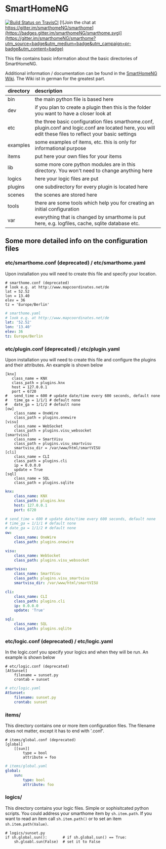 

# SmartHomeNG
[![Build Status on TravisCI](https://travis-ci.org/smarthomeNG/smarthome.svg?branch=develop)](https://travis-ci.org/smarthomeNG/smarthome)
[![Join the chat at https://gitter.im/smarthomeNG/smarthome](https://badges.gitter.im/smarthomeNG/smarthome.svg)](https://gitter.im/smarthomeNG/smarthome?utm_source=badge&utm_medium=badge&utm_campaign=pr-badge&utm_content=badge)

This file contains basic information about the basic directories of SmartHomeNG.

Additional information / documentation can be found in the [SmartHomeNG Wiki](https://github.com/smarthomeNG/smarthome/wiki). The Wiki ist in german for the greatest part.

| directory | description|
| ---     | :--- |
|bin 	  | the main python file is based here |
|dev 	  | if you plan to create a plugin then this is the folder you want to have a closer look at |
|etc 	  | the three basic configuration files smarthome.conf, plugin.conf and logic.conf are located here, you will edit these files to reflect your basic settings|
|examples |	some examples of items, etc. this is only for informational purpose |
|items 	  | put here your own files for your items |
|lib 	  | some more core python modules are in this directory. You won't need to change anything here
|logics   |	here your logic files are put
|plugins  | one subdirectory for every plugin is located here
|scenes   | the scenes are stored here
|tools    | there are some tools which help you for creating an initial configuration 
|var 	  | everything that is changed by smarthome is put here, e.g. logfiles, cache, sqlite database etc.

## Some more detailed info on the configuration files

### etc/smarthome.conf (deprecated) / etc/smarthome.yaml
Upon installation you will need to create this file and specify your location.

```
# smarthome.conf (deprecated)
# look e.g. at http://www.mapcoordinates.net/de
lat = 52.52
lon = 13.40
elev = 36
tz = 'Europe/Berlin'
```

```yaml
# smarthome.yaml
# look e.g. at http://www.mapcoordinates.net/de
lat: '52.52'
lon: '13.40'
elev: 36
tz: Europe/Berlin
```

### etc/plugin.conf (deprecated) / etc/plugin.yaml
Upon installation you will need to create this file and configure the plugins and their attributes. 
An example is shown below

```
[knx]
   class_name = KNX
   class_path = plugins.knx
   host = 127.0.0.1
   port = 6720
#   send_time = 600 # update date/time every 600 seconds, default none
#   time_ga = 1/1/1 # default none
#   date_ga = 1/1/2 # default none
[ow]
    class_name = OneWire
    class_path = plugins.onewire
[visu]
    class_name = WebSocket
    class_path = plugins.visu_websocket
[smartvisu]
    class_name = SmartVisu
    class_path = plugins.visu_smartvisu
    smartvisu_dir = /var/www/html/smartVISU
[cli]
    class_name = CLI
    class_path = plugins.cli
    ip = 0.0.0.0
    update = True
[sql]
    class_name = SQL
    class_path = plugins.sqlite
```

```yaml
knx:
    class_name: KNX
    class_path: plugins.knx
    host: 127.0.0.1
    port: 6720

# send_time = 600 # update date/time every 600 seconds, default none
# time_ga = 1/1/1 # default none
# date_ga = 1/1/2 # default none
ow:
    class_name: OneWire
    class_path: plugins.onewire

visu:
    class_name: WebSocket
    class_path: plugins.visu_websocket

smartvisu:
    class_name: SmartVisu
    class_path: plugins.visu_smartvisu
    smartvisu_dir: /var/www/html/smartVISU

cli:
    class_name: CLI
    class_path: plugins.cli
    ip: 0.0.0.0
    update: 'True'

sql:
    class_name: SQL
    class_path: plugins.sqlite
```

### etc/logic.conf (deprecated) / etc/logic.yaml
In the logic.conf you specify your logics and when they will be run. An example is shown below

```
# etc/logic.conf (deprecated)
[AtSunset]
    filename = sunset.py
    crontab = sunset
```

```yaml
# etc/logic.yaml
AtSunset:
    filename: sunset.py
    crontab: sunset
```

### items/
This directory contains one or more item configuration files. The filename does not matter, except it has to end with '.conf'.

```
# items/global.conf (deprecated)
[global]
    [[sun]]
        type = bool
        attribute = foo
```

```yaml
# items/global.yaml
global:
    sun:
        type: bool
        attribute: foo
```

### logics/
This directory contains your logic files. Simple or sophisitcated python scripts. You could address your smarthome item by `sh.item.path`.
If you want to read an item call `sh.item.path()` or to set an item `sh.item.path(Value)`.

```
# logics/sunset.py
if sh.global.sun():       # if sh.global.sun() == True:
    sh.gloabl.sun(False)  # set it to False
```

